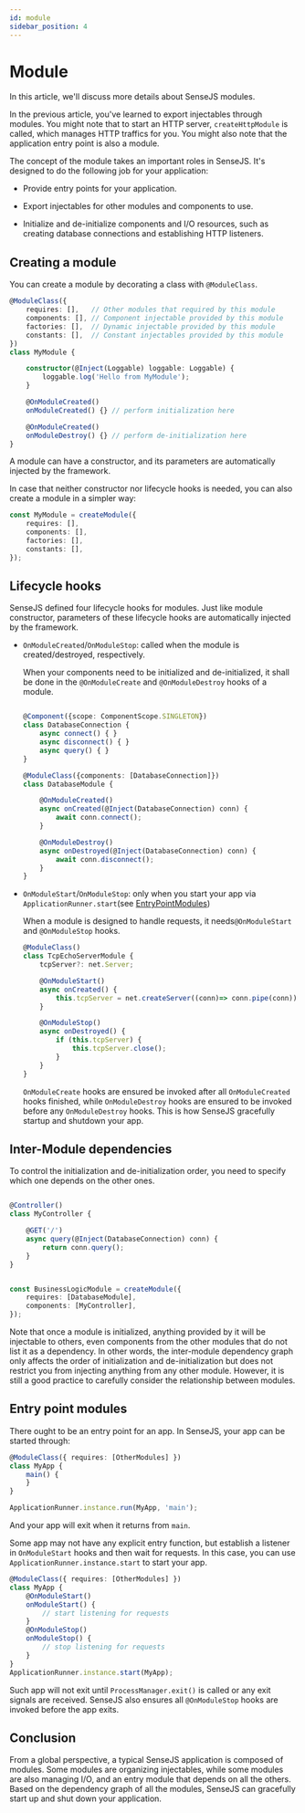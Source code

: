 ```yaml
---
id: module
sidebar_position: 4
---
```


# Module

In this article, we'll discuss more details about SenseJS modules.

In the previous article, you've learned to export injectables through modules. You might note that to start an HTTP
server, `createHttpModule` is called, which manages HTTP traffics for you. You might also note that the application
entry point is also a module.

The concept of the module takes an important roles in SenseJS. It's designed to do the following job for your
application:

- Provide entry points for your application.

- Export injectables for other modules and components to use.

- Initialize and de-initialize components and I/O resources, such as creating database connections and establishing
  HTTP listeners.

## Creating a module

You can create a module by decorating a class with `@ModuleClass`.

```typescript
@ModuleClass({
    requires: [],   // Other modules that required by this module
    components: [], // Component injectable provided by this module
    factories: [],  // Dynamic injectable provided by this module
    constants: [],  // Constant injectables provided by this module
})
class MyModule {

    constructor(@Inject(Loggable) loggable: Loggable) {
        loggable.log('Hello from MyModule');
    }

    @OnModuleCreated()
    onModuleCreated() {} // perform initialization here

    @OnModuleCreated()
    onModuleDestroy() {} // perform de-initialization here
}
```

A module can have a constructor, and its parameters are automatically injected by the framework.

In case that neither constructor nor lifecycle hooks is needed, you can also create a module in a simpler way:

```typescript
const MyModule = createModule({
    requires: [],
    components: [],
    factories: [],
    constants: [],
});
```

## Lifecycle hooks

SenseJS defined four lifecycle hooks for modules. Just like module constructor, parameters of these lifecycle hooks
are automatically injected by the framework.

- `OnModuleCreated`/`OnModuleStop`: called when the module is created/destroyed, respectively.

    When your components need to be initialized and de-initialized, it shall be done in the
    `@OnModuleCreate` and `@OnModuleDestroy` hooks of a module.

    ```typescript

    @Component({scope: ComponentScope.SINGLETON})
    class DatabaseConnection {
        async connect() { }
        async disconnect() { }
        async query() { }
    }

    @ModuleClass({components: [DatabaseConnection]})
    class DatabaseModule {

        @OnModuleCreated()
        async onCreated(@Inject(DatabaseConnection) conn) {
            await conn.connect();
        }

        @OnModuleDestroy()
        async onDestroyed(@Inject(DatabaseConnection) conn) {
            await conn.disconnect();
        }
    }
    ```

- `OnModuleStart`/`OnModuleStop`: only when you start your app via `ApplicationRunner.start`(see [EntryPointModules](#entry-point-modules))

    When a module is designed to handle requests, it needs`@OnModuleStart` and `@OnModuleStop` hooks.

    ```typescript
    @ModuleClass()
    class TcpEchoServerModule {
        tcpServer?: net.Server;

        @OnModuleStart()
        async onCreated() {
            this.tcpServer = net.createServer((conn)=> conn.pipe(conn)).listen(3000);
        }

        @OnModuleStop()
        async onDestroyed() {
            if (this.tcpServer) {
                this.tcpServer.close();
            }
        }
    }
    ```

    `OnModuleCreate` hooks are ensured be invoked after all `OnModuleCreated` hooks finished, while `OnModuleDestroy`
    hooks are ensured to be invoked before any `OnModuleDestroy` hooks. This is how SenseJS gracefully startup and
    shutdown your app.


## Inter-Module dependencies

To control the initialization and de-initialization order, you need to specify which one depends on the other ones.

```typescript

@Controller()
class MyController {

    @GET('/')
    async query(@Inject(DatabaseConnection) conn) {
        return conn.query();
    }
}


const BusinessLogicModule = createModule({
    requires: [DatabaseModule],
    components: [MyController],
});
```

Note that once a module is initialized, anything provided by it will be injectable to others, even components from the
other modules that do not list it as a dependency. In other words, the inter-module dependency graph only affects the
order of initialization and de-initialization but does not restrict you from injecting anything from any other module.
However, it is still a good practice to carefully consider the relationship between modules.

## Entry point modules

There ought to be an entry point for an app. In SenseJS, your app can be started through:
```typescript
@ModuleClass({ requires: [OtherModules] })
class MyApp {
    main() {
    }
}

ApplicationRunner.instance.run(MyApp, 'main');
```
And your app will exit when it returns from `main`.

Some app may not have any explicit entry function, but establish a listener in `OnModuleStart` hooks and then
wait for requests. In this case, you can use `ApplicationRunner.instance.start` to start your app.

```typescript
@ModuleClass({ requires: [OtherModules] })
class MyApp {
    @OnModuleStart()
    onModuleStart() {
        // start listening for requests
    }
    @OnModuleStop()
    onModuleStop() {
        // stop listening for requests
    }
}
ApplicationRunner.instance.start(MyApp);
```

Such app will not exit until `ProcessManager.exit()` is called or any exit signals are received. SenseJS also ensures
all `@OnModuleStop` hooks are invoked before the app exits.

## Conclusion

From a global perspective, a typical SenseJS application is composed of modules. Some modules are organizing
injectables, while some modules are also managing I/O, and an entry module that depends on all the others.
Based on the dependency graph of all the modules, SenseJS can gracefully start up and shut down your application.




